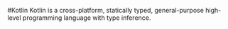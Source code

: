 
#Kotlin Kotlin is a cross-platform, statically typed, general-purpose high-level programming language with type inference.